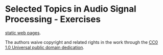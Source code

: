 Selected Topics in Audio Signal Processing - Exercises
======================================================

[static web pages](http://nbviewer.ipython.org/github/spatialaudio/selected-topics-in-audio-signal-processing-exercises/blob/master/index.ipynb).

The authors waive copyright and related rights in the work through the
[CC0 1.0 Universal public domain dedication](http://creativecommons.org/publicdomain/zero/1.0/).
